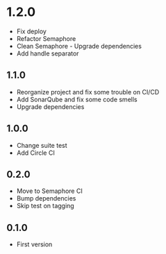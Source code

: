 # 1.2.0
+ Fix deploy
+ Refactor Semaphore
+ Clean Semaphore - Upgrade dependencies
+ Add handle separator

## 1.1.0
+ Reorganize project and fix some trouble on CI/CD
+ Add SonarQube and fix some code smells
+ Upgrade dependencies

## 1.0.0
+ Change suite test
+ Add Circle CI

## 0.2.0
+ Move to Semaphore CI
+ Bump dependencies
+ Skip test on tagging

## 0.1.0
+ First version